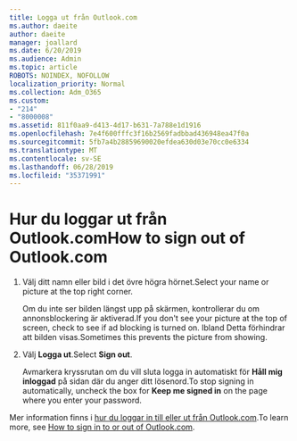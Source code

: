 ```yaml
---
title: Logga ut från Outlook.com
ms.author: daeite
author: daeite
manager: joallard
ms.date: 6/20/2019
ms.audience: Admin
ms.topic: article
ROBOTS: NOINDEX, NOFOLLOW
localization_priority: Normal
ms.collection: Adm_O365
ms.custom:
- "214"
- "8000008"
ms.assetid: 811f0aa9-d413-4d17-b631-7a788e1d1916
ms.openlocfilehash: 7e4f600fffc3f16b2569fadbbad436948ea47f0a
ms.sourcegitcommit: 5fb7a4b28859690020efdea630d03e70cc0e6334
ms.translationtype: MT
ms.contentlocale: sv-SE
ms.lasthandoff: 06/28/2019
ms.locfileid: "35371991"
---
```

# <a name="how-to-sign-out-of-outlookcom"></a><span data-ttu-id="fba38-102">Hur du loggar ut från Outlook.com</span><span class="sxs-lookup"><span data-stu-id="fba38-102">How to sign out of Outlook.com</span></span>

1. <span data-ttu-id="fba38-103">Välj ditt namn eller bild i det övre högra hörnet.</span><span class="sxs-lookup"><span data-stu-id="fba38-103">Select your name or picture at the top right corner.</span></span>

    <span data-ttu-id="fba38-104">Om du inte ser bilden längst upp på skärmen, kontrollerar du om annonsblockering är aktiverad.</span><span class="sxs-lookup"><span data-stu-id="fba38-104">If you don't see your picture at the top of screen, check to see if ad blocking is turned on.</span></span> <span data-ttu-id="fba38-105">Ibland Detta förhindrar att bilden visas.</span><span class="sxs-lookup"><span data-stu-id="fba38-105">Sometimes this prevents the picture from showing.</span></span>

2. <span data-ttu-id="fba38-106">Välj **Logga ut**.</span><span class="sxs-lookup"><span data-stu-id="fba38-106">Select **Sign out**.</span></span>

    <span data-ttu-id="fba38-107">Avmarkera kryssrutan om du vill sluta logga in automatiskt för **Håll mig inloggad** på sidan där du anger ditt lösenord.</span><span class="sxs-lookup"><span data-stu-id="fba38-107">To stop signing in automatically, uncheck the box for **Keep me signed in** on the page where you enter your password.</span></span>

<span data-ttu-id="fba38-108">Mer information finns i [hur du loggar in till eller ut från Outlook.com](https://support.office.com/article/e08eb8ac-ac27-49f4-a400-a47311e1ee7e?wt.mc_id=Office_Outlook_com_Alchemy).</span><span class="sxs-lookup"><span data-stu-id="fba38-108">To learn more, see [How to sign in to or out of Outlook.com](https://support.office.com/article/e08eb8ac-ac27-49f4-a400-a47311e1ee7e?wt.mc_id=Office_Outlook_com_Alchemy).</span></span>
  